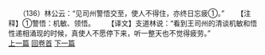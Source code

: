 　　（136）林公云：“见司州警悟交至，使人不得住，亦终日忘疲①。”
　　【注释】①警悟：机敏、领悟。
　　【译文】支道林说：“看到王司州的清谈机敏和悟性递相涌现的时候，真使人不愿停下来，听一整天也不觉得疲劳。”
<br>[上一篇](08_135) [回卷首](08_000) [下一篇](08_137)
